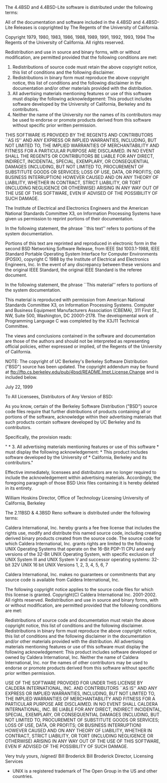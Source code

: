 The 4.4BSD and 4.4BSD-Lite software is distributed under the following
terms:

All of the documentation and software included in the 4.4BSD and 4.4BSD-Lite
Releases is copyrighted by The Regents of the University of California.

Copyright 1979, 1980, 1983, 1986, 1988, 1989, 1991, 1992, 1993, 1994
	The Regents of the University of California.  All rights reserved.

Redistribution and use in source and binary forms, with or without
modification, are permitted provided that the following conditions
are met:
1. Redistributions of source code must retain the above copyright
   notice, this list of conditions and the following disclaimer.
2. Redistributions in binary form must reproduce the above copyright
   notice, this list of conditions and the following disclaimer in the
   documentation and/or other materials provided with the distribution.
3. All advertising materials mentioning features or use of this software
   must display the following acknowledgement:
This product includes software developed by the University of
California, Berkeley and its contributors.
4. Neither the name of the University nor the names of its contributors
   may be used to endorse or promote products derived from this software
   without specific prior written permission.

THIS SOFTWARE IS PROVIDED BY THE REGENTS AND CONTRIBUTORS ``AS IS'' AND
ANY EXPRESS OR IMPLIED WARRANTIES, INCLUDING, BUT NOT LIMITED TO, THE
IMPLIED WARRANTIES OF MERCHANTABILITY AND FITNESS FOR A PARTICULAR PURPOSE
ARE DISCLAIMED.  IN NO EVENT SHALL THE REGENTS OR CONTRIBUTORS BE LIABLE
FOR ANY DIRECT, INDIRECT, INCIDENTAL, SPECIAL, EXEMPLARY, OR CONSEQUENTIAL
DAMAGES (INCLUDING, BUT NOT LIMITED TO, PROCUREMENT OF SUBSTITUTE GOODS
OR SERVICES; LOSS OF USE, DATA, OR PROFITS; OR BUSINESS INTERRUPTION)
HOWEVER CAUSED AND ON ANY THEORY OF LIABILITY, WHETHER IN CONTRACT, STRICT
LIABILITY, OR TORT (INCLUDING NEGLIGENCE OR OTHERWISE) ARISING IN ANY WAY
OUT OF THE USE OF THIS SOFTWARE, EVEN IF ADVISED OF THE POSSIBILITY OF
SUCH DAMAGE.

The Institute of Electrical and Electronics Engineers and the American
National Standards Committee X3, on Information Processing Systems have
given us permission to reprint portions of their documentation.

In the following statement, the phrase ``this text'' refers to portions
of the system documentation.

Portions of this text are reprinted and reproduced in electronic form in
the second BSD Networking Software Release, from IEEE Std 1003.1-1988, IEEE
Standard Portable Operating System Interface for Computer Environments
(POSIX), copyright C 1988 by the Institute of Electrical and Electronics
Engineers, Inc.  In the event of any discrepancy between these versions
and the original IEEE Standard, the original IEEE Standard is the referee
document.

In the following statement, the phrase ``This material'' refers to portions
of the system documentation.

This material is reproduced with permission from American National
Standards Committee X3, on Information Processing Systems.  Computer and
Business Equipment Manufacturers Association (CBEMA), 311 First St., NW,
Suite 500, Washington, DC 20001-2178.  The developmental work of
Programming Language C was completed by the X3J11 Technical Committee.

The views and conclusions contained in the software and documentation are
those of the authors and should not be interpreted as representing official
policies, either expressed or implied, of the Regents of the University
of California.


NOTE: The copyright of UC Berkeley's Berkeley Software Distribution ("BSD")
source has been updated.  The copyright addendum may be found at
ftp://ftp.cs.berkeley.edu/pub/4bsd/README.Impt.License.Change and is
included below.

July 22, 1999

To All Licensees, Distributors of Any Version of BSD:

As you know, certain of the Berkeley Software Distribution ("BSD") source
code files require that further distributions of products containing all or
portions of the software, acknowledge within their advertising materials
that such products contain software developed by UC Berkeley and its
contributors.

Specifically, the provision reads:

"     * 3. All advertising materials mentioning features or use of this software
      *    must display the following acknowledgement:
      *    This product includes software developed by the University of
      *    California, Berkeley and its contributors."

Effective immediately, licensees and distributors are no longer required to
include the acknowledgement within advertising materials.  Accordingly, the
foregoing paragraph of those BSD Unix files containing it is hereby deleted
in its entirety.

William Hoskins
Director, Office of Technology Licensing
University of California, Berkeley

The 2.11BSD & 4.3BSD Reno software is distributed under the following
terms:

Caldera International, Inc. hereby grants a fee free license that includes the rights use, modify and distribute this named
source code, including creating derived binary products created from the source code. The source code for which Caldera
International, Inc. grants rights are limited to the following UNIX Operating Systems that operate on the 16-Bit PDP-11
CPU and early versions of the 32-Bit UNIX Operating System, with specific exclusion of UNIX System III and UNIX
System V and successor operating systems:
32-bit 32V UNIX
16 bit UNIX Versions 1, 2, 3, 4, 5, 6, 7

Caldera International, Inc. makes no guarantees or commitments that any source code is available from Caldera
International, Inc.

The following copyright notice applies to the source code files for which this license is granted.
Copyright(C) Caldera International Inc. 2001-2002. All rights reserved.
Redistribution and use in source and binary forms, with or without modification, are permitted provided that the
following conditions are met:

Redistributions of source code and documentation must retain the above copyright notice, this list of conditions and the
following disclaimer. Redistributions in binary form must reproduce the above copyright notice, this list of conditions
and the following disclaimer in the documentation and/or other materials provided with the distribution.
All advertising materials mentioning features or use of this software must display the following acknowledgement:
This product includes software developed or owned by Caldera International, Inc.
Neither the name of Caldera International, Inc. nor the names of other contributors may be used to endorse or promote
products derived from this software without specific prior written permission.

USE OF THE SOFTWARE PROVIDED FOR UNDER THIS LICENSE BY CALDERA INTERNATIONAL, INC.
AND CONTRIBUTORS ``AS IS'' AND ANY EXPRESS OR IMPLIED WARRANTIES, INCLUDING, BUT NOT
LIMITED TO, THE IMPLIED WARRANTIES OF MERCHANTABILITY AND FITNESS FOR A PARTICULAR
PURPOSE ARE DISCLAIMED. IN NO EVENT SHALL CALDERA INTERNATIONAL, INC. BE LIABLE FOR
ANY DIRECT, INDIRECT INCIDENTAL, SPECIAL, EXEMPLARY, OR CONSEQUENTIAL DAMAGES
(INCLUDING, BUT NOT LIMITED TO, PROCUREMENT OF SUBSTITUTE GOODS OR SERVICES; LOSS OF
USE, DATA, OR PROFITS; OR BUSINESS INTERRUPTION) HOWEVER CAUSED AND ON ANY THEORY OF
LIABILITY, WHETHER IN CONTRACT, STRICT LIABILITY, OR TORT (INCLUDING NEGLIGENCE OR
OTHERWISE) ARISING IN ANY WAY OUT OF THE USE OF THIS SOFTWARE, EVEN IF ADVISED OF THE
POSSIBILITY OF SUCH DAMAGE.

Very truly yours,
/signed/ Bill Broderick
Bill Broderick
Director, Licensing Services
* UNIX is a registered trademark of The Open Group in the US and other countries.